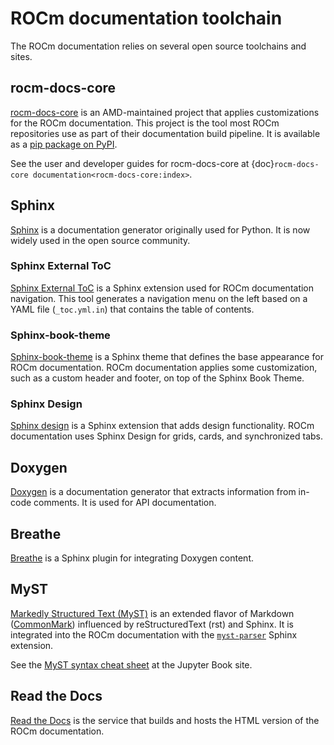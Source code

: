 <head>
  <meta charset="UTF-8">
  <meta name="description" content="ROCm documentation toolchain">
  <meta name="keywords" content="documentation, toolchain, Sphinx, Doxygen, MyST, AMD, ROCm">
</head>

# ROCm documentation toolchain

The ROCm documentation relies on several open source toolchains and sites.

## rocm-docs-core

[rocm-docs-core](https://github.com/ROCm/rocm-docs-core) is an AMD-maintained
project that applies customizations for the ROCm documentation. This project is the tool most ROCm repositories use as part of their documentation build pipeline. It is available as a [pip package on PyPI](https://pypi.org/project/rocm-docs-core/).

See the user and developer guides for rocm-docs-core at
{doc}`rocm-docs-core documentation<rocm-docs-core:index>`.

## Sphinx

[Sphinx](https://www.sphinx-doc.org/en/master/) is a documentation generator originally used for Python. It is now widely used in the open source community.

### Sphinx External ToC

[Sphinx External ToC](https://sphinx-external-toc.readthedocs.io/en/latest/intro.html) is a Sphinx extension used for ROCm documentation navigation. This tool generates a navigation menu on the left
based on a YAML file (`_toc.yml.in`) that contains the table of contents.

### Sphinx-book-theme

[Sphinx-book-theme](https://sphinx-book-theme.readthedocs.io/en/latest/) is a Sphinx theme that defines the base appearance for ROCm documentation. ROCm documentation applies some customization, such as a custom header and footer, on top of the Sphinx Book Theme.

### Sphinx Design

[Sphinx design](https://sphinx-design.readthedocs.io/en/latest/index.html) is a Sphinx extension that adds design functionality. ROCm documentation uses Sphinx Design for grids, cards, and synchronized tabs.

## Doxygen

[Doxygen](https://www.doxygen.nl/) is a documentation generator that extracts information from in-code comments. It is used for API documentation.

## Breathe

[Breathe](https://www.breathe-doc.org/) is a Sphinx plugin for integrating Doxygen content.

## MyST

[Markedly Structured Text (MyST)](https://myst-tools.org/docs/spec) is an extended flavor of Markdown ([CommonMark](https://commonmark.org/)) influenced by reStructuredText (rst) and Sphinx. It is integrated into the ROCm documentation with the [`myst-parser`](https://myst-parser.readthedocs.io/en/latest/) Sphinx extension.

See the [MyST syntax cheat sheet](https://jupyterbook.org/en/stable/reference/cheatsheet.html) at the Jupyter Book site.

## Read the Docs

[Read the Docs](https://docs.readthedocs.io/en/stable/) is the service that builds and hosts the HTML version of the ROCm documentation.
